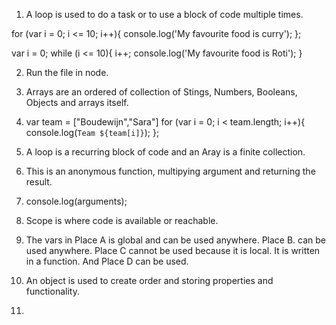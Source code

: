 1. A loop is used to do a task or to use a block of code multiple times.

for (var i = 0; i <= 10; i++){
  console.log('My favourite food is curry');
};

var i = 0;
while (i <= 10){
  i++;
  console.log('My favourite food is Roti');
}

2. Run the file in node.

3. Arrays are an ordered of collection of Stings, Numbers, Booleans, Objects and arrays itself.

4. var team = ["Boudewijn","Sara"]
for (var i = 0; i < team.length; i++){
  console.log(`Team ${team[i]}`);
};

5. A loop is a recurring block of code and an Aray is a finite collection.

6. This is an anonymous function, multipying argument and returning the result.

7. console.log(arguments);

8. Scope is where code is available or reachable.

9. The vars in Place A is global and can be used anywhere. Place B. can be used anywhere. Place C cannot be used because it is local. It is written in a function. And Place D can be used.

10. An object is used to create order and storing properties and functionality.

11. 
